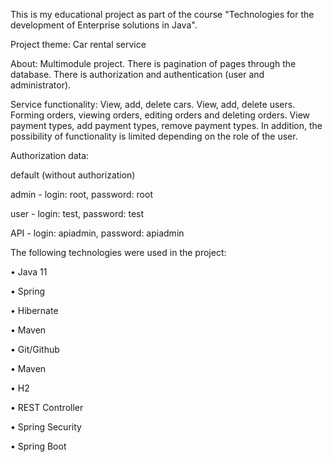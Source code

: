This is my educational project as part of the course "Technologies for the development of Enterprise solutions in Java".

Project theme: Car rental service


About: 
Multimodule project. There is pagination of pages through the database. 
There is authorization and authentication (user and administrator).


Service functionality:
View, add, delete cars.
View, add, delete users.
Forming orders, viewing orders, editing orders and deleting orders.
View payment types, add payment types, remove payment types.
In addition, the possibility of functionality is limited depending on the role of the user.


Authorization data:

default (without authorization)

admin - login: root, password: root

user  - login: test, password: test

API   - login: apiadmin, password: apiadmin



The following technologies were used in the project:

• Java 11 

• Spring 

• Hibernate 

• Maven 

• Git/Github 

• Maven 

• H2 

• REST Controller 

• Spring Security 

• Spring Boot 

